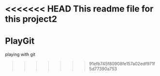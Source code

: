 <<<<<<< HEAD
This readme file for this project2
=======
PlayGit
=======

playing with git
>>>>>>> 91efb745f80908fe157a02edf971f5d77390a753
